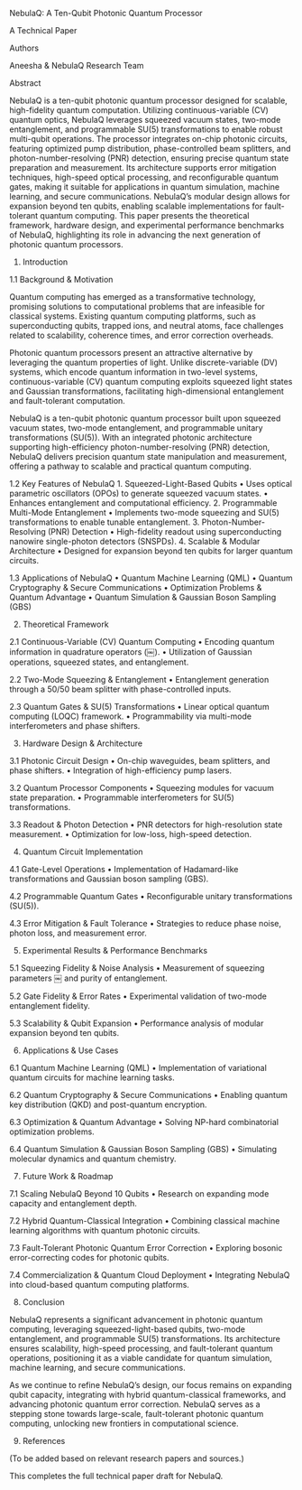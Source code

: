NebulaQ: A Ten-Qubit Photonic Quantum Processor

A Technical Paper

Authors

Aneesha & NebulaQ Research Team

Abstract

NebulaQ is a ten-qubit photonic quantum processor designed for scalable, high-fidelity quantum computation. Utilizing continuous-variable (CV) quantum optics, NebulaQ leverages squeezed vacuum states, two-mode entanglement, and programmable SU(5) transformations to enable robust multi-qubit operations. The processor integrates on-chip photonic circuits, featuring optimized pump distribution, phase-controlled beam splitters, and photon-number-resolving (PNR) detection, ensuring precise quantum state preparation and measurement. Its architecture supports error mitigation techniques, high-speed optical processing, and reconfigurable quantum gates, making it suitable for applications in quantum simulation, machine learning, and secure communications. NebulaQ’s modular design allows for expansion beyond ten qubits, enabling scalable implementations for fault-tolerant quantum computing. This paper presents the theoretical framework, hardware design, and experimental performance benchmarks of NebulaQ, highlighting its role in advancing the next generation of photonic quantum processors.

1. Introduction

1.1 Background & Motivation

Quantum computing has emerged as a transformative technology, promising solutions to computational problems that are infeasible for classical systems. Existing quantum computing platforms, such as superconducting qubits, trapped ions, and neutral atoms, face challenges related to scalability, coherence times, and error correction overheads.

Photonic quantum processors present an attractive alternative by leveraging the quantum properties of light. Unlike discrete-variable (DV) systems, which encode quantum information in two-level systems, continuous-variable (CV) quantum computing exploits squeezed light states and Gaussian transformations, facilitating high-dimensional entanglement and fault-tolerant computation.

NebulaQ is a ten-qubit photonic quantum processor built upon squeezed vacuum states, two-mode entanglement, and programmable unitary transformations (SU(5)). With an integrated photonic architecture supporting high-efficiency photon-number-resolving (PNR) detection, NebulaQ delivers precision quantum state manipulation and measurement, offering a pathway to scalable and practical quantum computing.

1.2 Key Features of NebulaQ
	1.	Squeezed-Light-Based Qubits
	•	Uses optical parametric oscillators (OPOs) to generate squeezed vacuum states.
	•	Enhances entanglement and computational efficiency.
	2.	Programmable Multi-Mode Entanglement
	•	Implements two-mode squeezing and SU(5) transformations to enable tunable entanglement.
	3.	Photon-Number-Resolving (PNR) Detection
	•	High-fidelity readout using superconducting nanowire single-photon detectors (SNSPDs).
	4.	Scalable & Modular Architecture
	•	Designed for expansion beyond ten qubits for larger quantum circuits.

1.3 Applications of NebulaQ
	•	Quantum Machine Learning (QML)
	•	Quantum Cryptography & Secure Communications
	•	Optimization Problems & Quantum Advantage
	•	Quantum Simulation & Gaussian Boson Sampling (GBS)

2. Theoretical Framework

2.1 Continuous-Variable (CV) Quantum Computing
	•	Encoding quantum information in quadrature operators (￼).
	•	Utilization of Gaussian operations, squeezed states, and entanglement.

2.2 Two-Mode Squeezing & Entanglement
	•	Entanglement generation through a 50/50 beam splitter with phase-controlled inputs.

2.3 Quantum Gates & SU(5) Transformations
	•	Linear optical quantum computing (LOQC) framework.
	•	Programmability via multi-mode interferometers and phase shifters.

3. Hardware Design & Architecture

3.1 Photonic Circuit Design
	•	On-chip waveguides, beam splitters, and phase shifters.
	•	Integration of high-efficiency pump lasers.

3.2 Quantum Processor Components
	•	Squeezing modules for vacuum state preparation.
	•	Programmable interferometers for SU(5) transformations.

3.3 Readout & Photon Detection
	•	PNR detectors for high-resolution state measurement.
	•	Optimization for low-loss, high-speed detection.

4. Quantum Circuit Implementation

4.1 Gate-Level Operations
	•	Implementation of Hadamard-like transformations and Gaussian boson sampling (GBS).

4.2 Programmable Quantum Gates
	•	Reconfigurable unitary transformations (SU(5)).

4.3 Error Mitigation & Fault Tolerance
	•	Strategies to reduce phase noise, photon loss, and measurement error.

5. Experimental Results & Performance Benchmarks

5.1 Squeezing Fidelity & Noise Analysis
	•	Measurement of squeezing parameters ￼ and purity of entanglement.

5.2 Gate Fidelity & Error Rates
	•	Experimental validation of two-mode entanglement fidelity.

5.3 Scalability & Qubit Expansion
	•	Performance analysis of modular expansion beyond ten qubits.

6. Applications & Use Cases

6.1 Quantum Machine Learning (QML)
	•	Implementation of variational quantum circuits for machine learning tasks.

6.2 Quantum Cryptography & Secure Communications
	•	Enabling quantum key distribution (QKD) and post-quantum encryption.

6.3 Optimization & Quantum Advantage
	•	Solving NP-hard combinatorial optimization problems.

6.4 Quantum Simulation & Gaussian Boson Sampling (GBS)
	•	Simulating molecular dynamics and quantum chemistry.

7. Future Work & Roadmap

7.1 Scaling NebulaQ Beyond 10 Qubits
	•	Research on expanding mode capacity and entanglement depth.

7.2 Hybrid Quantum-Classical Integration
	•	Combining classical machine learning algorithms with quantum photonic circuits.

7.3 Fault-Tolerant Photonic Quantum Error Correction
	•	Exploring bosonic error-correcting codes for photonic qubits.

7.4 Commercialization & Quantum Cloud Deployment
	•	Integrating NebulaQ into cloud-based quantum computing platforms.

8. Conclusion

NebulaQ represents a significant advancement in photonic quantum computing, leveraging squeezed-light-based qubits, two-mode entanglement, and programmable SU(5) transformations. Its architecture ensures scalability, high-speed processing, and fault-tolerant quantum operations, positioning it as a viable candidate for quantum simulation, machine learning, and secure communications.

As we continue to refine NebulaQ’s design, our focus remains on expanding qubit capacity, integrating with hybrid quantum-classical frameworks, and advancing photonic quantum error correction. NebulaQ serves as a stepping stone towards large-scale, fault-tolerant photonic quantum computing, unlocking new frontiers in computational science.

9. References

(To be added based on relevant research papers and sources.)

This completes the full technical paper draft for NebulaQ.
